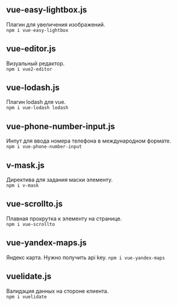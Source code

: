 ## vue-easy-lightbox.js
Плагин для увеличения изображений.  
`npm i vue-easy-lightbox`

## vue-editor.js
Визуальный редактор.  
`npm i vue2-editor`

## vue-lodash.js
Плагин lodash для vue.  
`npm i vue-lodash lodash`

## vue-phone-number-input.js
Инпут для ввода номера телефона в международном формате.  
`npm i vue-phone-number-input`

## v-mask.js
Директива для задания маски элементу.  
`npm i v-mask`

## vue-scrollto.js
Плавная прокрутка к элементу на странице.  
`npm i vue-scrollto`

## vue-yandex-maps.js
Яндекс карта. Нужно получить api key.
`npm i vue-yandex-maps`

## vuelidate.js
Валидация данных на стороне клиента.  
`npm i vuelidate`